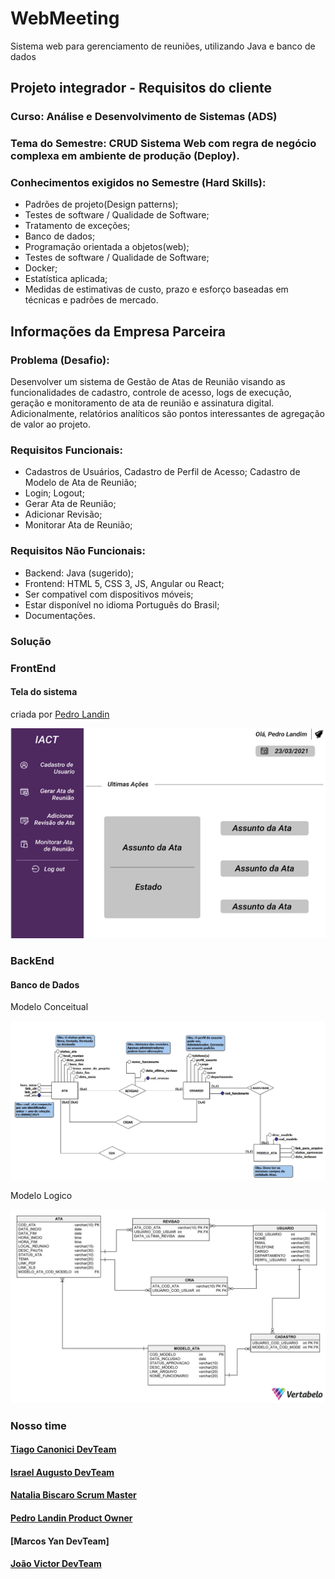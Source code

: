 # WebMeeting
Sistema web para gerenciamento de reuniões, utilizando Java e banco de dados

## Projeto integrador - Requisitos do cliente
### Curso: Análise e Desenvolvimento de Sistemas (ADS)
### Tema do Semestre: CRUD Sistema Web com regra de negócio complexa em ambiente de produção (Deploy).

### Conhecimentos exigidos no Semestre (Hard Skills):
* Padrões de projeto(Design patterns);
* Testes de software / Qualidade de Software;
* Tratamento de exceções;
* Banco de dados;
* Programação orientada a objetos(web);
* Testes de software / Qualidade de Software;
* Docker;
* Estatística aplicada;
* Medidas de estimativas de custo, prazo e esforço baseadas em técnicas e padrões de mercado.


## Informações da Empresa Parceira
### Problema (Desafio):
Desenvolver um sistema de Gestão de Atas de Reunião visando as funcionalidades de cadastro, controle de acesso, logs de execução, geração e monitoramento de ata de reunião e assinatura digital. Adicionalmente, relatórios analíticos são pontos interessantes de agregação de valor ao projeto.

### Requisitos Funcionais:
* Cadastros de Usuários, Cadastro de Perfil de Acesso; Cadastro de Modelo de Ata de Reunião;
* Login; Logout;
* Gerar Ata de Reunião;
* Adicionar Revisão;
* Monitorar Ata de Reunião;

### Requisitos Não Funcionais:
* Backend: Java (sugerido);
* Frontend: HTML 5, CSS 3, JS, Angular ou React;
* Ser compativel com dispositivos móveis;
* Estar disponível no idioma Português do Brasil;
* Documentações.

### Solução

### FrontEnd

#### Tela do sistema 

criada por [Pedro Landin](https://github.com/Pedro-Landin)

![Tela Sistema](https://github.com/IsraelAugusto0110/WebMeeting/blob/Entrega_01/Documenta%C3%A7%C3%A3o/Tela_Sistema.png?raw=true)

### BackEnd

#### Banco de Dados

Modelo Conceitual

![Banco de Dados Conceitual](https://github.com/IsraelAugusto0110/WebMeeting/blob/Entrega_01/Documenta%C3%A7%C3%A3o/BD_Conceitual.jpg?raw=true)

Modelo Logico 

![Banco de Dados logico](https://github.com/IsraelAugusto0110/WebMeeting/blob/Entrega_01/Documenta%C3%A7%C3%A3o/MLR_Sistema-2021-03-26_20-45.png?raw=true)

### Nosso time
#### [Tiago Canonici DevTeam](https://github.com/thiagoCan)
#### [Israel Augusto DevTeam](https://github.com/IsraelAugusto0110)
#### [Natalia Biscaro Scrum Master](https://github.com/NataliaBiscaro)
#### [Pedro Landin Product Owner](https://github.com/Pedro-Landin)
#### [Marcos Yan DevTeam]
#### [João Victor DevTeam](https://github.com/JVMedeiros)
